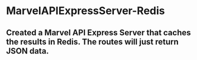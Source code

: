 # MarvelAPIExpressServer-Redis

## Created a Marvel API Express Server that caches the results in Redis. The routes will just return JSON data.
